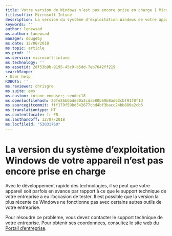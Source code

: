 ```yaml
---
title: Votre version de Windows n’est pas encore prise en charge | Microsoft Docs
titlesuffix: Microsoft Intune
description: La version du système d’exploitation Windows de votre appareil n’est pas encore prise en charge.
keywords: ''
author: lenewsad
ms.author: lanewsad
manager: dougeby
ms.date: 12/06/2018
ms.topic: article
ms.prod: ''
ms.service: microsoft-intune
ms.technology: ''
ms.assetid: 2df53b9b-9195-45c9-b5dd-7eb7642ff219
searchScope:
- User help
ROBOTS: ''
ms.reviewer: chrisgre
ms.suite: ems
ms.custom: intune-enduser; seodec18
ms.openlocfilehash: 26fe26bbbde30a2cdae80b69b8ad62cbf91f0f1d
ms.sourcegitcommit: fff179f59bd542677cbd4bf3bacc24bb880e2cb6
ms.translationtype: HT
ms.contentlocale: fr-FR
ms.lasthandoff: 12/07/2018
ms.locfileid: "53031760"
---
```

# <a name="your-windows-devices-operating-system-version-isnt-yet-supported"></a>La version du système d’exploitation Windows de votre appareil n’est pas encore prise en charge

Avec le développement rapide des technologies, il se peut que votre appareil soit parfois en avance par rapport à ce que le support technique de votre entreprise a eu l’occasion de tester. Il est possible que la version la plus récente de Windows ne fonctionne pas avec certains autres outils de votre entreprise. 

Pour résoudre ce problème, vous devez contacter le support technique de votre entreprise. Pour obtenir ses coordonnées, consultez le [site web du Portail d’entreprise](https://go.microsoft.com/fwlink/?linkid=2010980).
